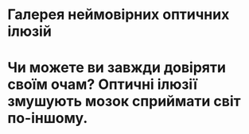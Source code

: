 # Галерея неймовірних оптичних ілюзій
# Чи можете ви завжди довіряти своїм очам? Оптичні ілюзії змушують мозок сприймати світ по-іншому.
